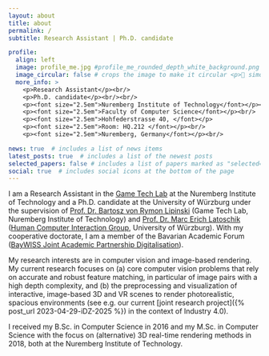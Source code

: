 ```yaml
---
layout: about
title: about
permalink: /
subtitle: Research Assistant | Ph.D. candidate

profile:
  align: left
  image: profile_me.jpg #profile_me_rounded_depth_white_background.png
  image_circular: false # crops the image to make it circular <p>📧 simon.seibt@ieee.org</p><br/><br/>
  more_info: >
    <p>Research Assistant</p><br/>
    <p>Ph.D. candidate</p><br/><br/>
    <p><font size="2.5em">Nuremberg Institute of Technology</font></p><br/>
    <p><font size="2.5em">Faculty of Computer Science</font></p><br/>
    <p><font size="2.5em">Hohfederstrasse 40, </font></p>
    <p><font size="2.5em">Room: HQ.212 </font></p><br/>
    <p><font size="2.5em">Nuremberg, Germany</font></p><br/>

news: true  # includes a list of news items
latest_posts: true  # includes a list of the newest posts
selected_papers: false # includes a list of papers marked as "selected={true}"
social: true  # includes social icons at the bottom of the page
---
```


I am a Research Assistant in the [Game Tech Lab](https://www.th-nuernberg.de/fakultaeten/in/forschung/game-tech-labor/) at the Nuremberg Institute of Technology and a Ph.D. candidate at the University of Würzburg under the supervision of [Prof. Dr. Bartosz von Rymon Lipinski](https://www.th-nuernberg.de/person/von-rymon-lipinski-bartosz/) (Game Tech Lab, Nuremberg Institute of Technology) and [Prof. Dr. Marc Erich Latoschik](https://hci.uni-wuerzburg.de/people/marc/) ([Human Computer Interaction Group](https://hci.uni-wuerzburg.de), University of Würzburg). With my cooperative doctorate, I am a member of the Bavarian Academic Forum ([BayWISS Joint Academic Partnership Digitalisation](https://digitalisierung.baywiss.de/en/)). 

My research interests are in computer vision and image-based rendering. My current research focuses on (a) core computer vision problems that rely on accurate and robust feature matching, in particular of image pairs with a high depth complexity, and (b) the preprocessing and visualization of interactive, image-based 3D and VR scenes to render photorealistic, spacious environments (see e.g. our current [joint research project]({% post_url 2023-04-29-iDZ-2025 %}) in the context of Industry 4.0).

I received my B.Sc. in Computer Science in 2016 and my M.Sc. in Computer Science with the focus on (alternative) 3D real-time rendering methods in 2018, both at the Nuremberg Institute of Technology.